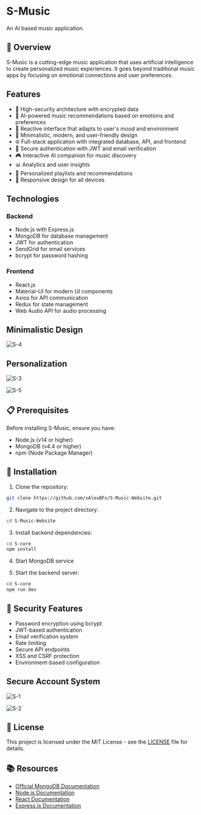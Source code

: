# S-Music

An AI based music application.

## 🎯 Overview

S-Music is a cutting-edge music application that uses artificial intelligence to create personalized music experiences. It goes beyond traditional music apps by focusing on emotional connections and user preferences.

## Features

- 🔐 High-security architecture with encrypted data
- 🤖 AI-powered music recommendations based on emotions and preferences
- 🎨 Reactive interface that adapts to user's mood and environment
- 🎨 Minimalistic, modern, and user-friendly design
- 🌐 Full-stack application with integrated database, API, and frontend
- 🔐 Secure authentication with JWT and email verification
- 🎮 Interactive AI companion for music discovery
- 📊 Analytics and user insights
- 🎵 Personalized playlists and recommendations
- 📱 Responsive design for all devices



## Technologies

### Backend
- Node.js with Express.js
- MongoDB for database management
- JWT for authentication
- SendGrid for email services
- bcrypt for password hashing

### Frontend
- React.js
- Material-UI for modern UI components
- Axios for API communication
- Redux for state management
- Web Audio API for audio processing
  
## Minimalistic Design
![S-4](https://github.com/user-attachments/assets/10453940-a64e-4839-b71c-c5af38e5847d)

## Personalization
![S-3](https://github.com/user-attachments/assets/3f817282-b4e8-4ee7-ace6-b69dcc99c1a5)

![S-5](https://github.com/user-attachments/assets/0d3af293-6928-4113-9b64-17557a5f03e6)


## 📋 Prerequisites

Before installing S-Music, ensure you have:

- Node.js (v14 or higher)
- MongoDB (v4.4 or higher)
- npm (Node Package Manager)



## 🚀 Installation

1. Clone the repository:
```bash
git clone https://github.com/xAlexBFx/S-Music-Website.git
```

2. Navigate to the project directory:
```bash
cd S-Music-Website
```

3. Install backend dependencies:
```bash
cd S-core
npm install
```

4. Start MongoDB service

5. Start the backend server:
```bash
cd S-core
npm run dev
```


## 🔐 Security Features

- Password encryption using bcrypt
- JWT-based authentication
- Email verification system
- Rate limiting
- Secure API endpoints
- XSS and CSRF protection
- Environment-based configuration


## Secure Account System



![S-1](https://github.com/user-attachments/assets/4ef9c308-7215-4907-ac6c-4b70718f4248)


![S-2](https://github.com/user-attachments/assets/d9e525af-38a5-48ea-bf38-01a91cadb807)




## 📝 License

This project is licensed under the MIT License - see the [LICENSE](LICENSE) file for details.

## 📚 Resources

- [Official MongoDB Documentation](https://docs.mongodb.com/)
- [Node.js Documentation](https://nodejs.org/en/docs/)
- [React Documentation](https://reactjs.org/docs/getting-started.html)
- [Express.js Documentation](https://expressjs.com/)

